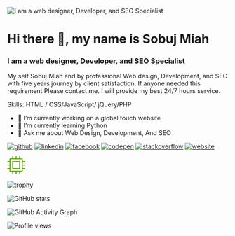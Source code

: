 ![I am a web designer, Developer, and SEO Specialist](https://media-exp1.licdn.com/dms/image/C4D16AQFtcZJFRNz2dg/profile-displaybackgroundimage-shrink_350_1400/0/1628174241454?e=1635984000&v=beta&t=G6KjkVylyIm3wD3U3426PW2EmCb3Y8S1_0NufFvBQMc)
# Hi there 👋, my name is Sobuj Miah
### I am a web designer, Developer, and SEO Specialist


My self Sobuj Miah and by professional Web design, Development, and SEO with five years journey by client satisfaction. If anyone needed this requirement Please contact me. I will provide my best 24/7 hours service.

Skills: HTML / CSS/JavaScript/ jQuery/PHP

- 🔭 I’m currently working on a global touch website 
- 🌱 I’m currently learning Python 
- 💬 Ask me about Web Design, Development, And SEO 


[<img src='https://cdn.jsdelivr.net/npm/simple-icons@3.0.1/icons/github.svg' alt='github' height='40'>](https://github.com/md-sobuj-miah)  [<img src='https://cdn.jsdelivr.net/npm/simple-icons@3.0.1/icons/linkedin.svg' alt='linkedin' height='40'>](https://www.linkedin.com/in/sobujmiah01/)  [<img src='https://cdn.jsdelivr.net/npm/simple-icons@3.0.1/icons/facebook.svg' alt='facebook' height='40'>](https://www.facebook.com/sobujmiah01)  [<img src='https://cdn.jsdelivr.net/npm/simple-icons@3.0.1/icons/codepen.svg' alt='codepen' height='40'>](https://codepen.io/mdsobujmiah01)  [<img src='https://cdn.jsdelivr.net/npm/simple-icons@3.0.1/icons/stackoverflow.svg' alt='stackoverflow' height='40'>](https://stackoverflow.com/users/md-sobuj-miah)  [<img src='https://cdn.jsdelivr.net/npm/simple-icons@3.0.1/icons/icloud.svg' alt='website' height='40'>](www.sobujmiah.com)  

<a href='https://docs.github.com/en/developers'><img src='https://raw.githubusercontent.com/acervenky/animated-github-badges/master/assets/devbadge.gif' width='40' height='40'></a> 

[![trophy](https://github-profile-trophy.vercel.app/?username=md-sobuj-miah)](https://github.com/ryo-ma/github-profile-trophy)

![GitHub stats](https://github-readme-stats.vercel.app/api?username=md-sobuj-miah&show_icons=true)  

![GitHub Activity Graph](https://activity-graph.herokuapp.com/graph?username=md-sobuj-miah)  

![Profile views](https://gpvc.arturio.dev/md-sobuj-miah)  
